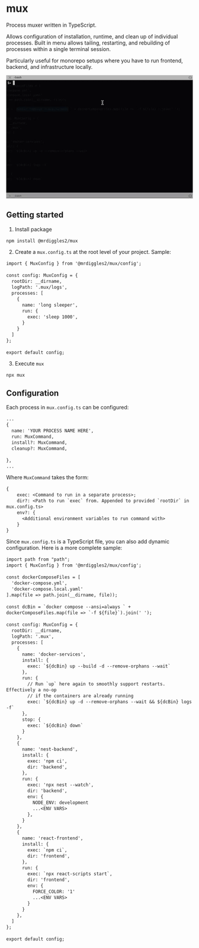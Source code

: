 # mux

Process muxer written in TypeScript.

Allows configuration of installation, runtime, and clean up of individual processes. Built in menu allows tailing, restarting, and rebuilding of processes within a single terminal session.

Particularly useful for monorepo setups where you have to run frontend, backend, and infrastructure locally.

![usage](https://raw.githubusercontent.com/MrDiggles2/mux/main/docs/example.gif)

## Getting started

1. Install package

```
npm install @mrdiggles2/mux
```

2. Create a `mux.config.ts` at the root level of your project. Sample:

```
import { MuxConfig } from '@mrdiggles2/mux/config';

const config: MuxConfig = {
  rootDir: __dirname,
  logPath: '.mux/logs',
  processes: [
    {
      name: 'long sleeper',
      run: {
        exec: 'sleep 1000',
      }
    }
  ]
};

export default config;
```

3. Execute `mux`

```
npx mux
```

## Configuration

Each process in `mux.config.ts` can be configured:

```
...
{
  name: 'YOUR PROCESS NAME HERE',
  run: MuxCommand,
  install?: MuxCommand,
  cleanup?: MuxCommand,

},
...
```

Where `MuxCommand` takes the form:

```
{
    exec: <Command to run in a separate process>;
    dir?: <Path to run `exec` from. Appended to provided `rootDir` in mux.config.ts>
    env?: {
      <Additional environment variables to run command with>
    }
}
```

Since `mux.config.ts` is a TypeScript file, you can also add dynamic configuration. Here is a more complete sample:

```
import path from "path";
import { MuxConfig } from '@mrdiggles2/mux/config';

const dockerComposeFiles = [
  'docker-compose.yml',
  'docker-compose.local.yaml'
].map(file => path.join(__dirname, file));

const dcBin = `docker compose --ansi=always ` + dockerComposeFiles.map(file => `-f ${file}`).join(' ');

const config: MuxConfig = {
  rootDir: __dirname,
  logPath: '.mux',
  processes: [
    {
      name: 'docker-services',
      install: {
        exec: `${dcBin} up --build -d --remove-orphans --wait`
      },
      run: {
        // Run `up` here again to smoothly support restarts. Effectively a no-op
        // if the containers are already running
        exec: `${dcBin} up -d --remove-orphans --wait && ${dcBin} logs -f`
      },
      stop: {
        exec: `${dcBin} down`
      }
    },
    {
      name: 'nest-backend',
      install: {
        exec: 'npm ci',
        dir: 'backend',
      },
      run: {
        exec: 'npx nest --watch',
        dir: 'backend',
        env: {
          NODE_ENV: development
          ...<ENV VARS>
        },
      }
    },
    {
      name: 'react-frontend',
      install: {
        exec: `npm ci`,
        dir: 'frontend',
      },
      run: {
        exec: `npx react-scripts start`,
        dir: 'frontend',
        env: {
          FORCE_COLOR: '1'
          ...<ENV VARS>
        }
      }
    },
  ]
};

export default config;
```
